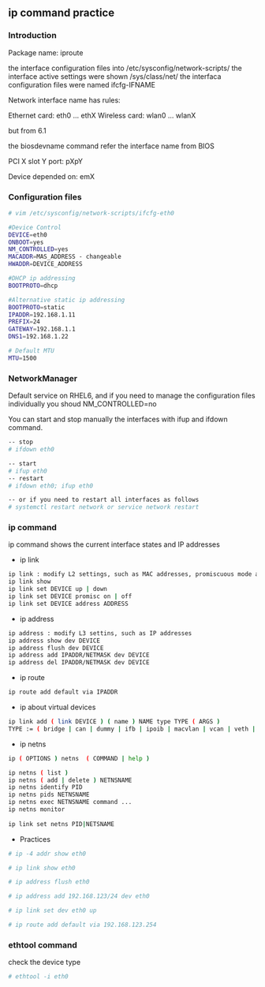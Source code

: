 ## ip command practice

### Introduction

Package name: iproute

the interface configuration files into /etc/sysconfig/network-scripts/
the interface active settings were shown /sys/class/net/
the interfaca configuration files were named ifcfg-IFNAME

Network interface name has rules:

Ethernet card: eth0 ... ethX
Wireless card: wlan0 ... wlanX

but from 6.1

the biosdevname command refer the interface name from BIOS

PCI X slot Y port: pXpY

Device depended on: emX

### Configuration files

```bash
# vim /etc/sysconfig/network-scripts/ifcfg-eth0

#Device Control
DEVICE=eth0
ONBOOT=yes
NM_CONTROLLED=yes
MACADDR=MAS_ADDRESS - changeable
HWADDR=DEVICE_ADDRESS

#DHCP ip addressing
BOOTPROTO=dhcp

#Alternative static ip addressing
BOOTPROTO=static
IPADDR=192.168.1.11
PREFIX=24
GATEWAY=192.168.1.1
DNS1=192.168.1.22

# Default MTU
MTU=1500
```

### NetworkManager

Default service on RHEL6, and if you need to manage the configuration files individually you shoud NM_CONTROLLED=no

You can start and stop manually the interfaces with ifup and ifdown command.

```bash
-- stop
# ifdown eth0

-- start
# ifup eth0
-- restart
# ifdown eth0; ifup eth0

-- or if you need to restart all interfaces as follows
# systemctl restart network or service network restart

```

### ip command

ip command shows the current interface states and IP addresses

* ip link

```bash
ip link : modify L2 settings, such as MAC addresses, promiscuous mode and interface up and down
ip link show 
ip link set DEVICE up | down
ip link set DEVICE promisc on | off
ip link set DEVICE address ADDRESS
```

* ip address

```bash
ip address : modify L3 settins, such as IP addresses
ip address show dev DEVICE
ip address flush dev DEVICE
ip address add IPADDR/NETMASK dev DEVICE
ip address del IPADDR/NETMASK dev DEVICE
```

* ip route

```bash
ip route add default via IPADDR
```

* ip about virtual devices

```bash
ip link add ( link DEVICE ) ( name ) NAME type TYPE ( ARGS )
TYPE := ( bridge | can | dummy | ifb | ipoib | macvlan | vcan | veth | vlan | vxlan | ip6tnl | ipip | sit )
```

* ip netns

```bash
ip ( OPTIONS ) netns  ( COMMAND | help )

ip netns ( list )
ip netns ( add | delete ) NETNSNAME
ip netns identify PID
ip netns pids NETNSNAME
ip netns exec NETNSNAME command ...
ip netns monitor
 
ip link set netns PID|NETSNAME
```

* Practices

```bash
# ip -4 addr show eth0

# ip link show eth0

# ip address flush eth0

# ip address add 192.168.123/24 dev eth0

# ip link set dev eth0 up

# ip route add default via 192.168.123.254
```
### ethtool command

check the device type

```bash
# ethtool -i eth0
```
